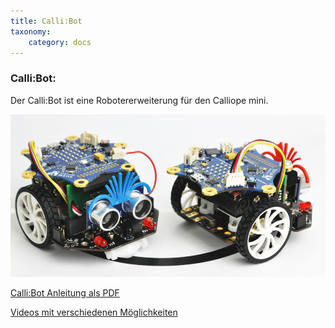 ```yaml
---
title: Calli:Bot
taxonomy:
    category: docs
---
```


### Calli:Bot:

Der Calli:Bot ist eine Robotererweiterung für den Calliope mini.

![Calli:Bot](../../images/Callis.png)

[Calli:Bot Anleitung als PDF](../../files/Callibot_Kurzanleitung.pdf)

[Videos mit verschiedenen Möglichkeiten](https://shop.knotech.de/cat/index/sCategory/93)